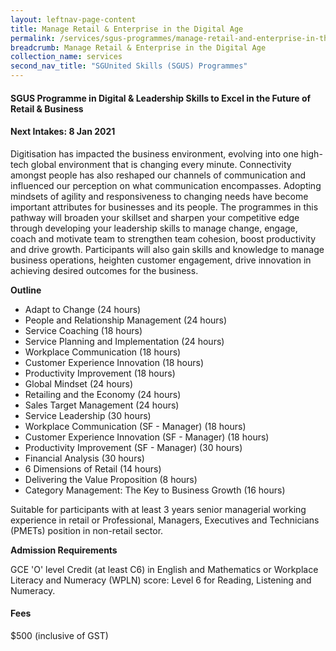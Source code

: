 ```yaml
---
layout: leftnav-page-content
title: Manage Retail & Enterprise in the Digital Age
permalink: /services/sgus-programmes/manage-retail-and-enterprise-in-the-digital-age
breadcrumb: Manage Retail & Enterprise in the Digital Age
collection_name: services
second_nav_title: "SGUnited Skills (SGUS) Programmes"
---
```


<h4>SGUS Programme in Digital & Leadership Skills to Excel in the Future of Retail & Business</h4>

<h4>Next Intakes:
8 Jan 2021
</h4>

<p>Digitisation has impacted the business environment, evolving into one high-tech global environment that is changing every minute. Connectivity amongst people 
has also reshaped our channels of communication and influenced our perception on what communication encompasses. Adopting mindsets of agility and responsiveness 
to changing needs have become important attributes for businesses and its people.  The programmes in this pathway will broaden your skillset and sharpen your 
competitive edge through developing your leadership skills to manage change, engage, coach and motivate team to strengthen team cohesion, boost productivity and 
drive growth. Participants will also gain skills and knowledge to manage business operations, heighten customer engagement, drive innovation in achieving desired 
outcomes for the business.</p>

<b>Outline</b>

<ul>
  <li>Adapt to Change (24 hours)</li>
  <li>People and Relationship Management (24 hours)</li>
  <li>Service Coaching (18 hours)</li>
  <li>Service Planning and Implementation (24 hours)</li>
  <li>Workplace Communication (18 hours)</li>
  <li>Customer Experience Innovation (18 hours)</li>
  <li>Productivity Improvement (18 hours)</li>
  <li>Global Mindset (24 hours)</li>
  <li>Retailing and the Economy (24 hours)</li>
  <li>Sales Target Management (24 hours)</li>
  <li>Service Leadership (30 hours)</li>
  <li>Workplace Communication (SF - Manager) (18 hours)</li>
  <li>Customer Experience Innovation (SF - Manager) (18 hours)</li>
  <li>Productivity Improvement (SF - Manager) (30 hours)</li>
  <li>Financial Analysis (30 hours)</li>
  <li>6 Dimensions of Retail (14 hours)</li>
  <li>Delivering the Value Proposition (8 hours)</li>
  <li>Category Management: The Key to Business Growth (16 hours)</li>
  </ul>
  
<p>Suitable for participants with at least 3 years senior managerial working experience in retail or Professional, Managers, Executives and Technicians (PMETs) 
position in non-retail sector.</p>

<b>Admission Requirements</b>
<p>GCE 'O' level Credit (at least C6) in English and Mathematics or Workplace Literacy and Numeracy (WPLN) score: Level 6 for Reading, Listening and Numeracy.</p>

<h4>Fees</h4>
<p>$500 (inclusive of GST)</p>
